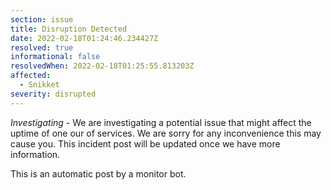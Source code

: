 ```yaml
---
section: issue
title: Disruption Detected
date: 2022-02-18T01:24:46.234427Z
resolved: true
informational: false
resolvedWhen: 2022-02-18T01:25:55.813203Z
affected:
  - Snikket
severity: disrupted
---
```

*Investigating* - We are investigating a potential issue that might affect the uptime of one our of services. We are sorry for any inconvenience this may cause you. This incident post will be updated once we have more information.

This is an automatic post by a monitor bot.
        